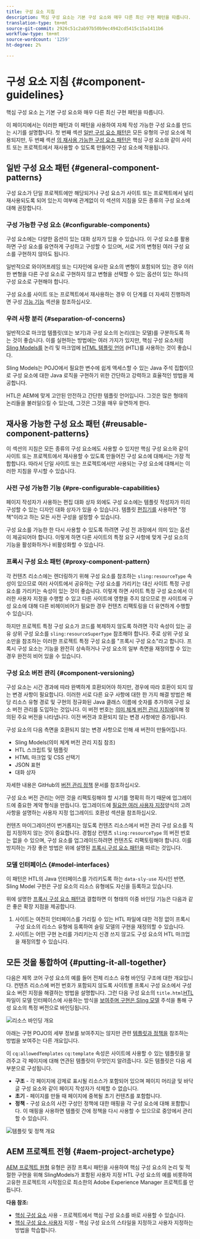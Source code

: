 ```yaml
---
title: 구성 요소 지침
description: 핵심 구성 요소는 기본 구성 요소와 매우 다른 최신 구현 패턴을 따릅니다.
translation-type: tm+mt
source-git-commit: 2926c51c2ab97b50b9ec4942cd5415c15a1411b6
workflow-type: tm+mt
source-wordcount: '1259'
ht-degree: 2%

---
```



# 구성 요소 지침 {#component-guidelines}

핵심 구성 요소 [는](overview.md) 기본 구성 요소와 매우 다른 최신 구현 패턴을 따릅니다.

이 페이지에서는 이러한 패턴과 이 패턴을 사용하여 자체 작성 가능한 구성 요소를 만드는 시기를 설명합니다. 첫 번째 섹션 [일반 구성 요소 패턴은](#general-component-patterns) 모든 유형의 구성 요소에 적용되지만, 두 번째 섹션 [의 재사용 가능한 구성 요소 패턴은](#reusable-component-patterns) 핵심 구성 요소와 같이 사이트 또는 프로젝트에서 재사용할 수 있도록 만들어진 구성 요소에 적용됩니다.

## 일반 구성 요소 패턴 {#general-component-patterns}

구성 요소가 단일 프로젝트에만 해당되거나 구성 요소가 사이트 또는 프로젝트에서 널리 재사용되도록 되어 있는지 여부에 관계없이 이 섹션의 지침을 모든 종류의 구성 요소에 대해 권장합니다.

### 구성 가능한 구성 요소 {#configurable-components}

구성 요소에는 다양한 옵션이 있는 대화 상자가 있을 수 있습니다. 이 구성 요소를 활용하면 구성 요소를 유연하게 구성하고 구성할 수 있으며, 서로 거의 변형된 여러 구성 요소를 구현하지 않아도 됩니다.

일반적으로 와이어프레임 또는 디자인에 유사한 요소의 변형이 포함되어 있는 경우 이러한 변형을 다른 구성 요소로 구현하지 않고 변형을 선택할 수 있는 옵션이 있는 하나의 구성 요소로 구현해야 합니다.

구성 요소를 사이트 또는 프로젝트에서 재사용하는 경우 이 단계를 더 자세히 진행하려면 구성 [가능 기능](#pre-configurable-capabilities) 섹션을 참조하십시오.

### 우려 사항 분리 {#separation-of-concerns}

일반적으로 마크업 템플릿(또는 보기)과 구성 요소의 논리(또는 모델)를 구분하도록 하는 것이 좋습니다. 이를 실현하는 방법에는 여러 가지가 있지만, 핵심 구성 요소처럼 [Sling Models를](https://sling.apache.org/documentation/bundles/models.html) 논리 및 마크업에 [HTML 템플릿 언어](https://docs.adobe.com/content/help/ko-KR/experience-manager-htl/using/overview.html) (HTL)를 사용하는 것이 좋습니다.

Sling Models는 POJO에서 필요한 변수에 쉽게 액세스할 수 있는 Java 주석 집합이므로 구성 요소에 대한 Java 로직을 구현하기 위한 간단하고 강력하고 효율적인 방법을 제공합니다.

HTL은 AEM에 맞게 고안된 안전하고 간단한 템플릿 언어입니다. 그것은 많은 형태의 논리들을 불러일으킬 수 있는데, 그것은 그것을 매우 유연하게 한다.

## 재사용 가능한 구성 요소 패턴 {#reusable-component-patterns}

이 섹션의 지침은 모든 종류의 구성 요소에도 사용할 수 있지만 핵심 구성 요소와 같이 사이트 또는 프로젝트에서 재사용할 수 있도록 만들어진 구성 요소에 대해서는 가장 적합합니다. 따라서 단일 사이트 또는 프로젝트에서만 사용되는 구성 요소에 대해서는 이러한 지침을 무시할 수 있습니다.

### 사전 구성 가능한 기능 {#pre-configurable-capabilities}

페이지 작성자가 사용하는 편집 대화 상자 외에도 구성 요소에는 템플릿 작성자가 미리 구성할 수 있는 디자인 대화 상자가 있을 수 있습니다. 템플릿 [편집기를](https://docs.adobe.com/content/help/en/experience-manager-cloud-service/sites/authoring/features/templates.html) 사용하면 &quot;정책&quot;이라고 하는 모든 사전 구성을 설정할 수 있습니다.

구성 요소를 가능한 한 다시 사용할 수 있도록 하려면 구성 전 과정에서 의미 있는 옵션이 제공되어야 합니다. 이렇게 하면 다른 사이트의 특정 요구 사항에 맞게 구성 요소의 기능을 활성화하거나 비활성화할 수 있습니다.

### 프록시 구성 요소 패턴 {#proxy-component-pattern}

각 컨텐츠 리소스에는 렌더링하기 위해 구성 요소를 참조하는 `sling:resourceType` 속성이 있으므로 여러 사이트에서 공유하는 구성 요소를 가리키는 대신 사이트 특정 구성 요소를 가리키는 속성이 있는 것이 좋습니다. 이렇게 하면 사이트 특정 구성 요소에서 이러한 사용자 지정을 수행할 수 있고 다른 사이트에 영향을 주지 않으므로 한 사이트에 구성 요소에 대해 다른 비헤이비어가 필요한 경우 컨텐츠 리팩토링을 더 유연하게 수행할 수 있습니다.

하지만 프로젝트 특정 구성 요소가 코드를 복제하지 않도록 하려면 각각 속성이 있는 공유 상위 구성 요소를 `sling:resourceSuperType` 참조해야 합니다. 주로 상위 구성 요소만을 참조하는 이러한 프로젝트 특정 구성 요소를 &quot;프록시 구성 요소&quot;라고 합니다. 프록시 구성 요소는 기능을 완전히 상속하거나 구성 요소의 일부 측면을 재정의할 수 있는 경우 완전히 비어 있을 수 있습니다.

### 구성 요소 버전 관리 {#component-versioning}

구성 요소는 시간 경과에 따라 완벽하게 호환되어야 하지만, 경우에 따라 호환이 되지 않는 변경 사항이 필요합니다. 이러한 서로 다른 요구 사항에 대한 한 가지 해결 방법은 해당 리소스 유형 경로 및 구현의 정규화된 Java 클래스 이름에 숫자를 추가하여 구성 요소 버전 관리를 도입하는 것입니다. 이 버전 번호는 [의미 체계 버전 관리 지침에](https://semver.org/)의해 정의된 주요 버전을 나타냅니다. 이전 버전과 호환되지 않는 변경 사항에만 증가됩니다.

구성 요소의 다음 측면을 호환되지 않는 변경 사항으로 인해 새 버전이 만들어집니다.

* Sling Models(의미 체계 버전 관리 지침 참조)
* HTL 스크립트 및 템플릿
* HTML 마크업 및 CSS 선택기
* JSON 표현
* 대화 상자

자세한 내용은 GitHub의 [버전 관리 정책](https://github.com/adobe/aem-core-wcm-components/wiki/Versioning-Policies) 문서를 참조하십시오.

구성 요소 버전 관리는 어떤 것을 리팩토링해야 할 시기를 명확히 하기 때문에 업그레이드에 중요한 계약 형식을 만듭니다. 업그레이드에 [필요한 여러 사용자 지정](customizing.md#upgrade-compatibility-of-customizations)양식의 고려 사항을 설명하는 사용자 지정 업그레이드 호환성 섹션을 참조하십시오.

컨텐츠 마이그레이션이 번거롭지는 않도록 컨텐츠 리소스에서 버전 관리 구성 요소를 직접 지정하지 않는 것이 중요합니다. 경험상 컨텐츠 `sling:resourceType` 의 버전 번호는 없을 수 있으며, 구성 요소를 업그레이드하려면 컨텐츠도 리팩토링해야 합니다. 이를 방지하는 가장 좋은 방법은 위에 설명된 [프록시 구성 요소 패턴을](#proxy-component-pattern) 따르는 것입니다.

### 모델 인터페이스 {#model-interfaces}

이 패턴은 HTL의 Java 인터페이스를 가리키도록 하는 `data-sly-use` 지시인 반면, Sling Model 구현은 구성 요소의 리소스 유형에도 자신을 등록하고 있습니다.

위에 설명한 [프록시 구성 요소 패턴과](#proxy-component-pattern) 결합하면 이 형태의 이중 바인딩 기능은 다음과 같은 좋은 확장 지점을 제공합니다.

1. 사이트는 여전히 인터페이스를 가리킬 수 있는 HTL 파일에 대한 걱정 없이 프록시 구성 요소의 리소스 유형에 등록하여 슬링 모델의 구현을 재정의할 수 있습니다.
1. 사이트는 어떤 구현 논리를 가리키는지 신경 쓰지 않고도 구성 요소의 HTL 마크업을 재정의할 수 있습니다.

## 모든 것을 통합하여 {#putting-it-all-together}

다음은 제목 코어 구성 요소의 예를 들어 전체 리소스 유형 바인딩 구조에 대한 개요입니다. 컨텐츠 리소스에 버전 번호가 포함되지 않도록 사이트별 프록시 구성 요소에서 구성 요소 버전 지정을 해결하는 방법을 설명합니다. 그런 다음 구성 요소의 `title.html`[HTL](https://docs.adobe.com/content/help/ko-KR/experience-manager-htl/using/overview.html) 파일이 모델 인터페이스에 사용하는 방식을 [보여주며 구현은 Sling 모델](https://sling.apache.org/documentation/bundles/models.html) 주석을 통해 구성 요소의 특정 버전으로 바인딩됩니다.

![리소스 바인딩 개요](/help/assets/chlimage_1-32.png)

아래는 구현 POJO의 세부 정보를 보여주지는 않지만 관련 [템플릿과 정책을](https://docs.adobe.com/content/help/en/experience-manager-cloud-service/implementing/components-templates/templates.html) 참조하는 방법을 보여주는 다른 개요입니다.

이 `cq:allowedTemplates` `cq:template` 속성은 사이트에 사용할 수 있는 템플릿을 알려주고 각 페이지에 대해 연관된 템플릿이 무엇인지 알려줍니다. 모든 템플릿은 다음 세 부분으로 구성됩니다.

* **구조** - 각 페이지에 강제로 표시될 리소스가 포함되어 있으며 페이지 머리글 및 바닥글 구성 요소와 같이 페이지 작성자가 삭제할 수 없습니다.
* **초기** - 페이지를 만들 때 페이지에 중복될 초기 컨텐츠를 포함합니다.
* **정책** - 구성 요소의 사전 구성인 정책에 대한 매핑을 각 구성 요소에 대해 포함합니다. 이 매핑을 사용하면 템플릿 간에 정책을 다시 사용할 수 있으므로 중앙에서 관리할 수 있습니다.

![템플릿 및 정책 개요](/help/assets/screen_shot_2018-12-07at093102.png)

## AEM 프로젝트 전형 {#aem-project-archetype}

[AEM 프로젝트 원형](/help/developing/archetype/overview.md) 유형은 권장 프록시 패턴을 사용하여 핵심 구성 요소의 논리 및 적절한 구현을 위해 SlingModels가 포함된 사용자 지정 HTL 구성 요소의 예를 비롯하여 고유한 프로젝트의 시작점으로 최소한의 Adobe Experience Manager 프로젝트를 만듭니다.

**다음 참조:**

* [핵심 구성 요소](/help/get-started/using.md) 사용 - 프로젝트에서 핵심 구성 요소를 바로 사용할 수 있습니다.
* [핵심 구성 요소 사용자](customizing.md) 지정 - 핵심 구성 요소의 스타일을 지정하고 사용자 지정하는 방법을 학습합니다.
